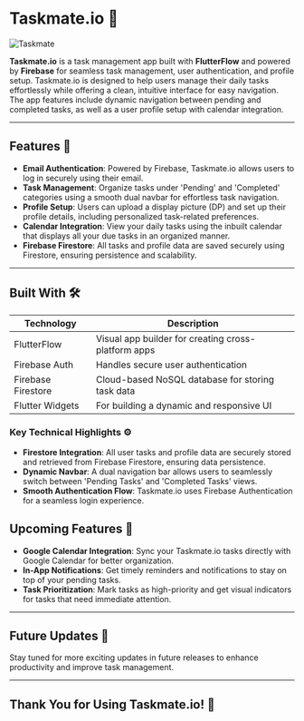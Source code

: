 
# Taskmate.io 📝

![Taskmate](https://github.com/user-attachments/assets/e9d578fb-e5d1-44b0-b40b-582b0e74043f)


**Taskmate.io** is a task management app built with **FlutterFlow** and powered by **Firebase** for seamless task management, user authentication, and profile setup. Taskmate.io is designed to help users manage their daily tasks effortlessly while offering a clean, intuitive interface for easy navigation. The app features include dynamic navigation between pending and completed tasks, as well as a user profile setup with calendar integration.

---

## Features 🎯

- **Email Authentication**: Powered by Firebase, Taskmate.io allows users to log in securely using their email.
- **Task Management**: Organize tasks under 'Pending' and 'Completed' categories using a smooth dual navbar for effortless task navigation.
- **Profile Setup**: Users can upload a display picture (DP) and set up their profile details, including personalized task-related preferences.
- **Calendar Integration**: View your daily tasks using the inbuilt calendar that displays all your due tasks in an organized manner.
- **Firebase Firestore**: All tasks and profile data are saved securely using Firestore, ensuring persistence and scalability.

---

## Built With 🛠️

| Technology | Description |
|---|---|
| FlutterFlow | Visual app builder for creating cross-platform apps |
| Firebase Auth | Handles secure user authentication |
| Firebase Firestore | Cloud-based NoSQL database for storing task data |
| Flutter Widgets | For building a dynamic and responsive UI |

### Key Technical Highlights ⚙️

- **Firestore Integration**: All user tasks and profile data are securely stored and retrieved from Firebase Firestore, ensuring data persistence.
- **Dynamic Navbar**: A dual navigation bar allows users to seamlessly switch between 'Pending Tasks' and 'Completed Tasks' views.
- **Smooth Authentication Flow**: Taskmate.io uses Firebase Authentication for a seamless login experience.

## Upcoming Features 🌟

- **Google Calendar Integration**: Sync your Taskmate.io tasks directly with Google Calendar for better organization.
- **In-App Notifications**: Get timely reminders and notifications to stay on top of your pending tasks.
- **Task Prioritization**: Mark tasks as high-priority and get visual indicators for tasks that need immediate attention.

---

## Future Updates 📅

Stay tuned for more exciting updates in future releases to enhance productivity and improve task management.

---

## Thank You for Using Taskmate.io! 🎉
